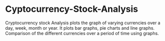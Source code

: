 # Cyptocurrency-Stock-Analysis
Cryptocurrency stock Analysis plots the graph of varying currencies over a day, week, month or year. It plots bar graphs, pie charts and line graphs. Comparison of the different currencies over a period of time using graphs.

